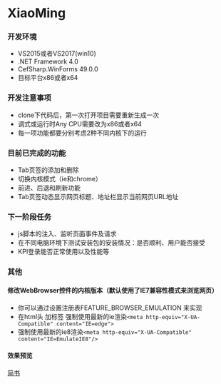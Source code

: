 # XiaoMing
### 开发环境
- VS2015或者VS2017(win10)
- .NET Framework 4.0
- CefSharp.WinForms 49.0.0
- 目标平台x86或者x64
### 开发注意事项
- clone下代码后，第一次打开项目需要重新生成一次
- 调式或运行时Any CPU需要改为x86或者x64
- 每一项功能都要分别考虑2种不同内核下的运行
### 目前已完成的功能
- Tab页签的添加和删除
- 切换内核模式（ie和chrome）
- 前进、后退和刷新功能
- Tab页签动态显示网页标题、地址栏显示当前网页URL地址
### 下一阶段任务
- js脚本的注入、监听页面事件及请求
- 在不同电脑环境下测试安装包的安装情况：是否顺利、用户能否接受
- KPI登录能否正常使用以及性能等
### 其他
#### 修改WebBrowser控件的内核版本（默认使用了IE7兼容性模式来浏览网页）
- 你可以通过设置注册表FEATURE_BROWSER_EMULATION 来实现
- 在html头 加标签 强制使用最新的ie渲染```<meta http-equiv="X-UA-Compatible" content="IE=edge">```
- 强制使用最新的ie8渲染```<meta http-equiv="X-UA-Compatible" content="IE=EmulateIE8"/>```
#### 效果预览
[简书](http://www.jianshu.com/p/72a32ac3c65d) 

